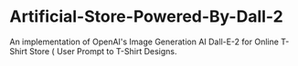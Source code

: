 # Artificial-Store-Powered-By-Dall-2
An implementation of OpenAI's Image Generation AI Dall-E-2 for Online T-Shirt Store ( User Prompt to T-Shirt Designs.
